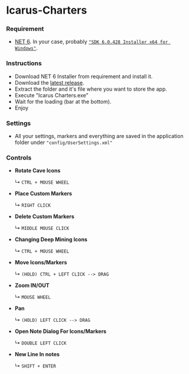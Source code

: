 # Icarus-Charters

### Requirement
- [NET 6](https://dotnet.microsoft.com/en-us/download/dotnet/6.0). In your case, probably [```"SDK 6.0.428 Installer x64 for Windows"```](https://dotnet.microsoft.com/en-us/download/dotnet/thank-you/sdk-6.0.428-windows-x64-installer).

### Instructions
- Download NET 6 Installer from requirement and install it.
- Download the [latest release](https://github.com/PantACRO4life/Icarus-Charters-Release/releases).
- Extract the folder and it's file where you want to store the app.
- Execute "Icarus Charters.exe"
- Wait for the loading (bar at the bottom).
- Enjoy

### Settings
- All your settings, markers and everything are saved in the application folder under ```"config/UserSettings.xml"```

### Controls
- **Rotate Cave Icons**

	&#x21B3; ```CTRL + MOUSE WHEEL```

- **Place Custom Markers**

  	&#x21B3; ```RIGHT CLICK```

- **Delete Custom Markers**

	&#x21B3; ```MIDDLE MOUSE CLICK```

- **Changing Deep Mining Icons**

	&#x21B3; ```CTRL + MOUSE WHEEL```

- **Move Icons/Markers**

	&#x21B3; ```(HOLD) CTRL + LEFT CLICK --> DRAG```

- **Zoom IN/OUT**

	&#x21B3; ```MOUSE WHEEL```

- **Pan**

	&#x21B3; ```(HOLD) LEFT CLICK --> DRAG```

- **Open Note Dialog For Icons/Markers**

	&#x21B3; ```DOUBLE LEFT CLICK ```

- **New Line In notes**

	&#x21B3; ```SHIFT + ENTER```
